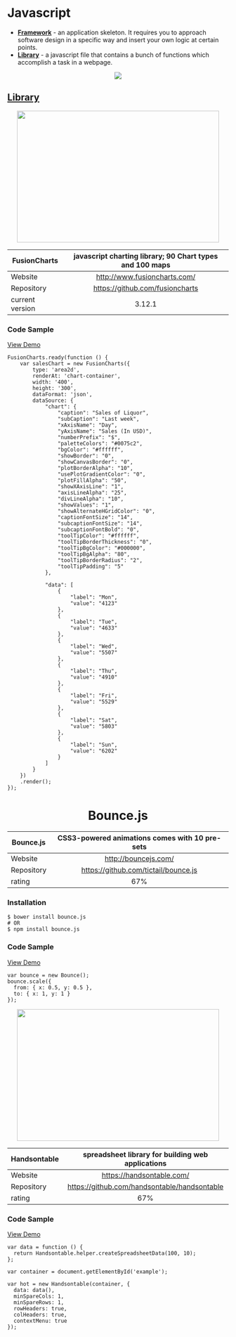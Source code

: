 # Javascript

- __[Framework](url)__ - an application skeleton. It requires you to approach software design in a specific way and insert your own logic at certain points.
- __[Library](url)__ - a javascript file that contains a bunch of functions which accomplish a task in a webpage.
<p align="center">
  <img src="https://www.programcreek.com/wp-content/uploads/2011/09/framework-vs-library.png">
</p>

## [Library](tps://www.javascripting.com/)

<p align="center">
  <img width="460" height="300" src="https://avatars1.githubusercontent.com/u/451160?v=4&s=200">
</p>

<center>

| FusionCharts        | javascript charting library; 90 Chart types and 100 maps   |
| ------------------  | :---------------------------------------------------------:|
| Website             |  http://www.fusioncharts.com/   		  	   |
| Repository          |  https://github.com/fusioncharts     		           |
| current version     |  3.12.1					   		   | 

</center>

### Code Sample
[View Demo](http://jsfiddle.net/fusioncharts/x5FBh/)
```
FusionCharts.ready(function () {
    var salesChart = new FusionCharts({
        type: 'area2d',
        renderAt: 'chart-container',
        width: '400',
        height: '300',
        dataFormat: 'json',
        dataSource: {
            "chart": {
                "caption": "Sales of Liquor",
                "subCaption": "Last week",
                "xAxisName": "Day",
                "yAxisName": "Sales (In USD)",
                "numberPrefix": "$",
                "paletteColors": "#0075c2",
                "bgColor": "#ffffff",
                "showBorder": "0",
                "showCanvasBorder": "0",
                "plotBorderAlpha": "10",
                "usePlotGradientColor": "0",
                "plotFillAlpha": "50",
                "showXAxisLine": "1",
                "axisLineAlpha": "25",
                "divLineAlpha": "10",
                "showValues": "1",
                "showAlternateHGridColor": "0",
                "captionFontSize": "14",
                "subcaptionFontSize": "14",
                "subcaptionFontBold": "0",
                "toolTipColor": "#ffffff",
                "toolTipBorderThickness": "0",
                "toolTipBgColor": "#000000",
                "toolTipBgAlpha": "80",
                "toolTipBorderRadius": "2",
                "toolTipPadding": "5"
            },
            
            "data": [
                {
                    "label": "Mon",
                    "value": "4123"
                }, 
                {
                    "label": "Tue",
                    "value": "4633"
                }, 
                {
                    "label": "Wed",
                    "value": "5507"
                }, 
                {
                    "label": "Thu",
                    "value": "4910"
                }, 
                {
                    "label": "Fri",
                    "value": "5529"
                }, 
                {
                    "label": "Sat",
                    "value": "5803"
                }, 
                {
                    "label": "Sun",
                    "value": "6202"
                }
            ]
        }
    })
    .render();
});
```

<h1 align="center"> Bounce.js </h1>

<p align = "center">

| Bounce.js           | CSS3-powered animations comes with 10 pre-sets		   |
| ------------------  | :---------------------------------------------------------:|
| Website             |  http://bouncejs.com/		   		  	   |
| Repository          |  https://github.com/tictail/bounce.js  		           |
| rating	      |  67%					   		   |

</p>

### Installation
```
$ bower install bounce.js 
# OR
$ npm install bounce.js
```

### Code Sample
[View Demo](http://bouncejs.com/)
```
var bounce = new Bounce();
bounce.scale({
  from: { x: 0.5, y: 0.5 },
  to: { x: 1, y: 1 }
});

``` 
<p align="center">
  <img width="460" height="300" src="https://avatars2.githubusercontent.com/u/8068250?v=4&s=200">
</p>

<center>

| Handsontable        | spreadsheet library for building web applications	   |
| ------------------  | :---------------------------------------------------------:|
| Website             |  https://handsontable.com/	   		  	   |
| Repository          |  https://github.com/handsontable/handsontable	           |
| rating	      |  67%					   		   |

</center>

### Code Sample
[View Demo](http://jsfiddle.net/handsoncode/s6t768pq/)

```
var data = function () {
  return Handsontable.helper.createSpreadsheetData(100, 10);
};

var container = document.getElementById('example');

var hot = new Handsontable(container, {
  data: data(),
  minSpareCols: 1,
  minSpareRows: 1,
  rowHeaders: true,
  colHeaders: true,
  contextMenu: true
});
```
